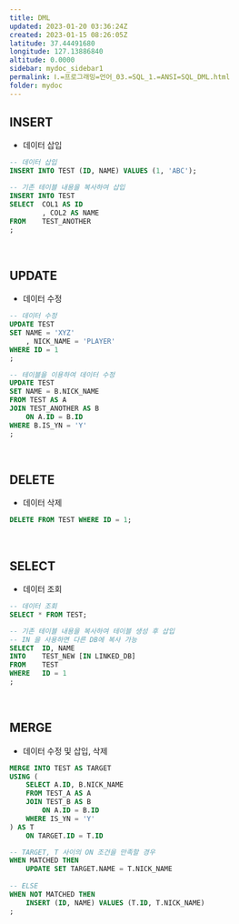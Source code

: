 ```yaml
---
title: DML
updated: 2023-01-20 03:36:24Z
created: 2023-01-15 08:26:05Z
latitude: 37.44491680
longitude: 127.13886840
altitude: 0.0000
sidebar: mydoc_sidebar1
permalink: Ⅰ.=프로그래밍=언어_03.=SQL_1.=ANSI=SQL_DML.html
folder: mydoc
---
```


## INSERT
- 데이터 삽입

```sql
-- 데이터 삽입
INSERT INTO TEST (ID, NAME) VALUES (1, 'ABC');

-- 기존 테이블 내용을 복사하여 삽입
INSERT INTO TEST
SELECT	COL1 AS ID
		, COL2 AS NAME
FROM	TEST_ANOTHER
;
```

<br>

## UPDATE
- 데이터 수정

```sql
-- 데이터 수정
UPDATE TEST
SET NAME = 'XYZ'
	, NICK_NAME = 'PLAYER'
WHERE ID = 1
;

-- 테이블을 이용하여 데이터 수정
UPDATE TEST
SET NAME = B.NICK_NAME
FROM TEST AS A
JOIN TEST_ANOTHER AS B
	ON A.ID = B.ID
WHERE B.IS_YN = 'Y'
;
```

<br>

## DELETE
- 데이터 삭제

```sql
DELETE FROM TEST WHERE ID = 1;
```

<br>

## SELECT
- 데이터 조회

```sql
-- 데이터 조회
SELECT * FROM TEST;

-- 기존 테이블 내용을 복사하여 테이블 생성 후 삽입
-- IN 을 사용하면 다른 DB에 복사 가능
SELECT	ID, NAME
INTO	TEST_NEW [IN LINKED_DB]
FROM	TEST
WHERE	ID = 1
;
```

<br>

## MERGE
- 데이터 수정 및 삽입, 삭제

```sql
MERGE INTO TEST AS TARGET
USING (
	SELECT A.ID, B.NICK_NAME
	FROM TEST_A AS A
	JOIN TEST_B AS B
		ON A.ID = B.ID
	WHERE IS_YN = 'Y'
) AS T
	ON TARGET.ID = T.ID

-- TARGET, T 사이의 ON 조건을 만족할 경우
WHEN MATCHED THEN
	UPDATE SET TARGET.NAME = T.NICK_NAME
	
-- ELSE
WHEN NOT MATCHED THEN
	INSERT (ID, NAME) VALUES (T.ID, T.NICK_NAME)
;
```
